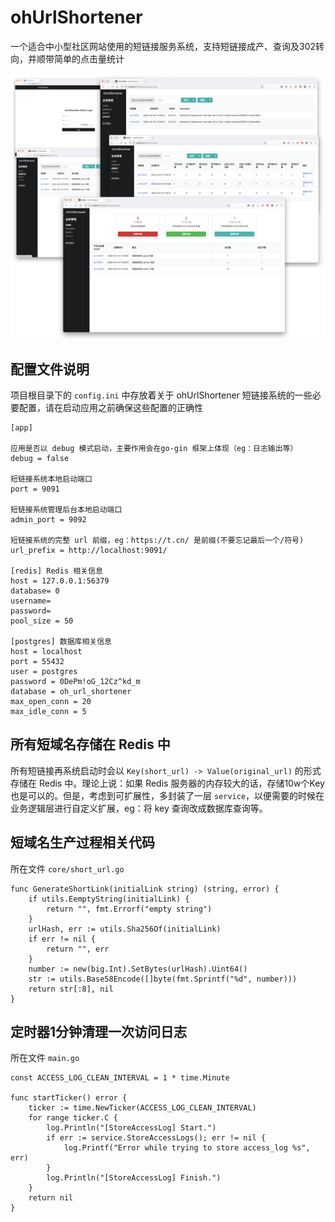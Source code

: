 # ohUrlShortener

一个适合中小型社区网站使用的短链接服务系统，支持短链接成产、查询及302转向，并顺带简单的点击量统计


![Screenshot](screenshot.jpg)

## 配置文件说明
项目根目录下的 `config.ini` 中存放着关于 ohUrlShortener 短链接系统的一些必要配置，请在启动应用之前确保这些配置的正确性

```
[app]

应用是否以 debug 模式启动，主要作用会在go-gin 框架上体现（eg：日志输出等）
debug = false   

短链接系统本地启动端口
port = 9091

短链接系统管理后台本地启动端口
admin_port = 9092

短链接系统的完整 url 前缀，eg：https://t.cn/ 是前缀(不要忘记最后一个/符号)
url_prefix = http://localhost:9091/

[redis] Redis 相关信息
host = 127.0.0.1:56379
database= 0
username=
password=
pool_size = 50

[postgres] 数据库相关信息
host = localhost
port = 55432
user = postgres
password = 0DePm!oG_12Cz^kd_m
database = oh_url_shortener
max_open_conn = 20
max_idle_conn = 5

```

## 所有短域名存储在 Redis 中

所有短链接再系统启动时会以 `Key(short_url) -> Value(original_url)` 的形式存储在 Redis 中。理论上说：如果 Redis 服务器的内存较大的话，存储10w个Key也是可以的。但是，考虑到可扩展性，多封装了一层 `service`，以便需要的时候在业务逻辑层进行自定义扩展，eg：将 key 查询改成数据库查询等。  

## 短域名生产过程相关代码

所在文件 `core/short_url.go` 

```
func GenerateShortLink(initialLink string) (string, error) {
	if utils.EemptyString(initialLink) {
		return "", fmt.Errorf("empty string")
	}
	urlHash, err := utils.Sha256Of(initialLink)
	if err != nil {
		return "", err
	}
	number := new(big.Int).SetBytes(urlHash).Uint64()
	str := utils.Base58Encode([]byte(fmt.Sprintf("%d", number)))
	return str[:8], nil
}
```

## 定时器1分钟清理一次访问日志

所在文件 `main.go` 

```
const ACCESS_LOG_CLEAN_INTERVAL = 1 * time.Minute 

func startTicker() error {
	ticker := time.NewTicker(ACCESS_LOG_CLEAN_INTERVAL)
	for range ticker.C {
		log.Println("[StoreAccessLog] Start.")
		if err := service.StoreAccessLogs(); err != nil {
			log.Printf("Error while trying to store access_log %s", err)
		}
		log.Println("[StoreAccessLog] Finish.")
	}
	return nil
}
```


